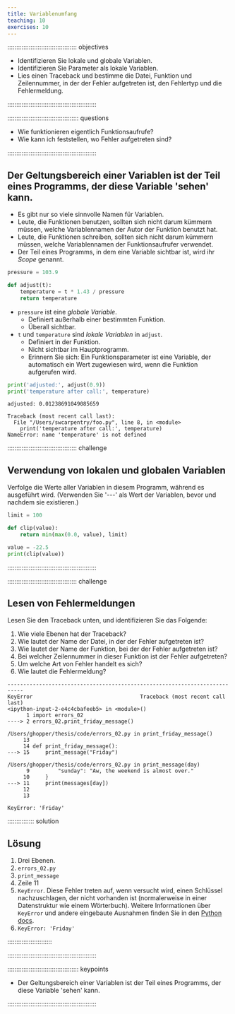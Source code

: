 ```yaml
---
title: Variablenumfang
teaching: 10
exercises: 10
---
```



::::::::::::::::::::::::::::::::::::::: objectives

- Identifizieren Sie lokale und globale Variablen.
- Identifizieren Sie Parameter als lokale Variablen.
- Lies einen Traceback und bestimme die Datei, Funktion und Zeilennummer, in der der
  Fehler aufgetreten ist, den Fehlertyp und die Fehlermeldung.

::::::::::::::::::::::::::::::::::::::::::::::::::

:::::::::::::::::::::::::::::::::::::::: questions

- Wie funktionieren eigentlich Funktionsaufrufe?
- Wie kann ich feststellen, wo Fehler aufgetreten sind?

::::::::::::::::::::::::::::::::::::::::::::::::::

## Der Geltungsbereich einer Variablen ist der Teil eines Programms, der diese Variable 'sehen' kann.

- Es gibt nur so viele sinnvolle Namen für Variablen.
- Leute, die Funktionen benutzen, sollten sich nicht darum kümmern müssen, welche
  Variablennamen der Autor der Funktion benutzt hat.
- Leute, die Funktionen schreiben, sollten sich nicht darum kümmern müssen, welche
  Variablennamen der Funktionsaufrufer verwendet.
- Der Teil eines Programms, in dem eine Variable sichtbar ist, wird ihr *Scope* genannt.

```python
pressure = 103.9

def adjust(t):
    temperature = t * 1.43 / pressure
    return temperature
```

- `pressure` ist eine *globale Variable*.
  - Definiert außerhalb einer bestimmten Funktion.
  - Überall sichtbar.
- `t` und `temperature` sind *lokale Variablen* in `adjust`.
  - Definiert in der Funktion.
  - Nicht sichtbar im Hauptprogramm.
  - Erinnern Sie sich: Ein Funktionsparameter ist eine Variable, der automatisch ein
    Wert zugewiesen wird, wenn die Funktion aufgerufen wird.

```python
print('adjusted:', adjust(0.9))
print('temperature after call:', temperature)
```

```output
adjusted: 0.01238691049085659
```

```error
Traceback (most recent call last):
  File "/Users/swcarpentry/foo.py", line 8, in <module>
    print('temperature after call:', temperature)
NameError: name 'temperature' is not defined
```

::::::::::::::::::::::::::::::::::::::: challenge

## Verwendung von lokalen und globalen Variablen

Verfolge die Werte aller Variablen in diesem Programm, während es ausgeführt wird.
(Verwenden Sie '---' als Wert der Variablen, bevor und nachdem sie existieren.)

```python
limit = 100

def clip(value):
    return min(max(0.0, value), limit)

value = -22.5
print(clip(value))
```

::::::::::::::::::::::::::::::::::::::::::::::::::

::::::::::::::::::::::::::::::::::::::: challenge

## Lesen von Fehlermeldungen

Lesen Sie den Traceback unten, und identifizieren Sie das Folgende:

1. Wie viele Ebenen hat der Traceback?
2. Wie lautet der Name der Datei, in der der Fehler aufgetreten ist?
3. Wie lautet der Name der Funktion, bei der der Fehler aufgetreten ist?
4. Bei welcher Zeilennummer in dieser Funktion ist der Fehler aufgetreten?
5. Um welche Art von Fehler handelt es sich?
6. Wie lautet die Fehlermeldung?

```error
---------------------------------------------------------------------------
KeyError                                  Traceback (most recent call last)
<ipython-input-2-e4c4cbafeeb5> in <module>()
      1 import errors_02
----> 2 errors_02.print_friday_message()

/Users/ghopper/thesis/code/errors_02.py in print_friday_message()
     13
     14 def print_friday_message():
---> 15     print_message("Friday")

/Users/ghopper/thesis/code/errors_02.py in print_message(day)
      9         "sunday": "Aw, the weekend is almost over."
     10     }
---> 11     print(messages[day])
     12
     13

KeyError: 'Friday'
```

::::::::::::::: solution

## Lösung

1. Drei Ebenen.
2. `errors_02.py`
3. `print_message`
4. Zeile 11
5. `KeyError`. Diese Fehler treten auf, wenn versucht wird, einen Schlüssel
   nachzuschlagen, der nicht vorhanden ist (normalerweise in einer Datenstruktur wie
   einem Wörterbuch). Weitere Informationen über `KeyError` und andere eingebaute
   Ausnahmen finden Sie in den [Python
   docs](https://docs.python.org/3/library/exceptions.html#KeyError).
6. `KeyError: 'Friday'`

:::::::::::::::::::::::::

::::::::::::::::::::::::::::::::::::::::::::::::::

:::::::::::::::::::::::::::::::::::::::: keypoints

- Der Geltungsbereich einer Variablen ist der Teil eines Programms, der diese Variable
  'sehen' kann.

::::::::::::::::::::::::::::::::::::::::::::::::::



